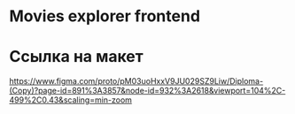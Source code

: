 # Movies explorer frontend

# Ссылка на макет
https://www.figma.com/proto/pM03uoHxxV9JU029SZ9Liw/Diploma-(Copy)?page-id=891%3A3857&node-id=932%3A2618&viewport=104%2C-499%2C0.43&scaling=min-zoom